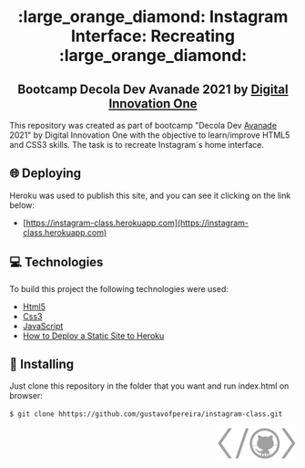 <h1 align="center">
:large_orange_diamond: Instagram Interface: Recreating :large_orange_diamond:
</h1>

<h2 align="center">
  Bootcamp Decola Dev Avanade 2021 by <a href=https://digitalinnovation.one/>Digital Innovation One</a>
</h2>

<p>
This repository was created as part of bootcamp "Decola Dev <a href=https://www.avanade.com>Avanade</a> 2021" by Digital Innovation One with the objective to learn/improve HTML5 and CSS3 skills. The task is to recreate Instagram´s home interface.
</p>

## :globe_with_meridians: Deploying
  
Heroku was used to publish this site, and you can see it clicking on the link below:

  - [https://instagram-class.herokuapp.com](https://instagram-class.herokuapp.com)

## :computer: Technologies

To build this project the following technologies were used:

  - [Html5](https://developer.mozilla.org/pt-BR/docs/Web/HTML/HTML5)
  - [Css3](https://www.w3schools.com/css/)
  - [JavaScript](https://javascript.info/)
  - [How to Deploy a Static Site to Heroku](https://blog.teamtreehouse.com/deploy-static-site-heroku)

## :rocket: Installing

Just clone this repository in the folder that you want and run index.html on browser:

  `$ git clone hhttps://github.com/gustavofpereira/instagram-class.git`

<p align="right">
    <a href="https://github.com/gustavofpereira"><img alt="tagcat" src="https://github.com/gustavofpereira/gustavofpereira/blob/main/tagcat.png" width="140"></a>
</p>

